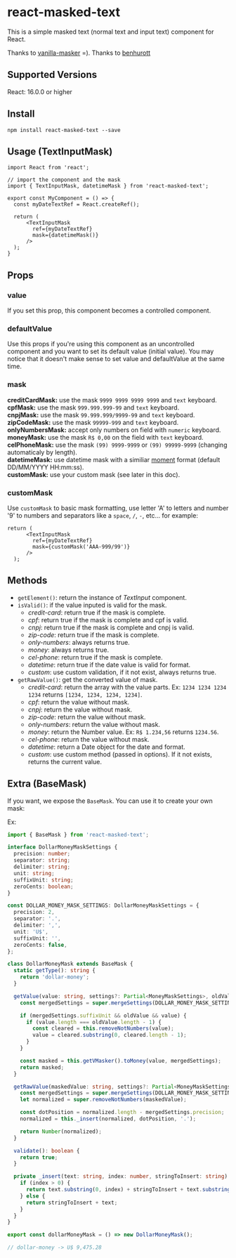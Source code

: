 # react-masked-text

This is a simple masked text (normal text and input text) component for React.

Thanks to [vanilla-masker](https://github.com/BankFacil/vanilla-masker) =).
Thanks to [benhurott](https://github.com/benhurott/react-native-masked-text)

## Supported Versions
React: 16.0.0 or higher

## Install
`npm install react-masked-text --save`

## Usage (TextInputMask)
```tsx
import React from 'react';

// import the component and the mask
import { TextInputMask, datetimeMask } from 'react-masked-text';

export const MyComponent = () => {
  const myDateTextRef = React.createRef();

  return (
	  <TextInputMask
	    ref={myDateTextRef}
	    mask={datetimeMask()} 
	  />
  );
}

```

## Props

### value
If you set this prop, this component becomes a controlled component.

### defaultValue
Use this props if you're using this component as an uncontrolled component and you want to set its default value (initial value).
You may notice that it doesn't make sense to set value and defaultValue at the same time.

### mask

**creditCardMask:** use the mask `9999 9999 9999 9999` and `text` keyboard. <br />
**cpfMask:** use the mask `999.999.999-99` and `text` keyboard. <br />
**cnpjMask:** use the mask `99.999.999/9999-99` and `text` keyboard. <br />
**zipCodeMask:** use the mask `99999-999` and `text` keyboard. <br />
**onlyNumbersMask:** accept only numbers on field with `numeric` keyboard.<br />
**moneyMask:** use the mask `R$ 0,00` on the field with `text` keyboard. <br />
**celPhoneMask:** use the mask `(99) 9999-9999` or `(99) 99999-9999` (changing automaticaly by length).<br />
**datetimeMask:** use datetime mask with a similiar [moment](https://momentjs.com/docs/#/parsing/string-format/) format (default DD/MM/YYYY HH:mm:ss).<br />
**customMask:** use your custom mask (see later in this doc). <br />


### customMask
Use `customMask` to basic mask formatting, use letter 'A' to letters and number '9' to numbers and separators like a `space`, `/`, `-`, etc... for example: </br>

```tsx
return (
	  <TextInputMask
	    ref={myDateTextRef}
	    mask={customMask('AAA-999/99')} 
	  />
  );
```


## Methods

* `getElement()`: return the instance of *TextInput* component.
* `isValid()`: if the value inputed is valid for the mask.
	* *credit-card*: return true if the mask is complete.
	* *cpf*: return true if the mask is complete and cpf is valid.
	* *cnpj*: return true if the mask is complete and cnpj is valid.
	* *zip-code*: return true if the mask is complete.
	* *only-numbers*: always returns true.
	* *money*: always returns true.
	* *cel-phone*: return true if the mask is complete.
	* *datetime*: return true if the date value is valid for format.
	* *custom*: use custom validation, if it not exist, always returns true.
* `getRawValue()`: get the converted value of mask.
	* *credit-card*: return the array with the value parts. Ex: `1234 1234 1234 1234` returns `[1234, 1234, 1234, 1234]`.
	* *cpf*: return the value without mask.
	* *cnpj*: return the value without mask.
	* *zip-code*: return the value without mask.
	* *only-numbers*: return the value without mask.
	* *money*: return the Number value. Ex: `R$ 1.234,56` returns `1234.56`.
	* *cel-phone*: return the value without mask.
	* *datetime*: return a Date object for the date and format.
	* *custom*: use custom method (passed in options). If it not exists, returns the current value.



## Extra (BaseMask)
If you want, we expose the `BaseMask`. You can use it to create your own mask:

Ex:

``` ts
import { BaseMask } from 'react-masked-text';

interface DollarMoneyMaskSettings {
  precision: number;
  separator: string;
  delimiter: string;
  unit: string;
  suffixUnit: string;
  zeroCents: boolean;
}

const DOLLAR_MONEY_MASK_SETTINGS: DollarMoneyMaskSettings = {
  precision: 2,
  separator: '.',
  delimiter: ',',
  unit: 'U$',
  suffixUnit: '',
  zeroCents: false,
};

class DollarMoneyMask extends BaseMask {
  static getType(): string {
    return 'dollar-money';
  }

  getValue(value: string, settings?: Partial<MoneyMaskSettings>, oldValue?: string): string {
    const mergedSettings = super.mergeSettings(DOLLAR_MONEY_MASK_SETTINGS, settings) as MoneyMaskSettings;

    if (mergedSettings.suffixUnit && oldValue && value) {
      if (value.length === oldValue.length - 1) {
        const cleared = this.removeNotNumbers(value);
        value = cleared.substring(0, cleared.length - 1);
      }
    }

    const masked = this.getVMasker().toMoney(value, mergedSettings);
    return masked;
  }

  getRawValue(maskedValue: string, settings?: Partial<MoneyMaskSettings>): number {
    const mergedSettings = super.mergeSettings(DOLLAR_MONEY_MASK_SETTINGS, settings) as MoneyMaskSettings;
    let normalized = super.removeNotNumbers(maskedValue);

    const dotPosition = normalized.length - mergedSettings.precision;
    normalized = this._insert(normalized, dotPosition, '.');

    return Number(normalized);
  }

  validate(): boolean {
    return true;
  }

  private _insert(text: string, index: number, stringToInsert: string): string {
    if (index > 0) {
      return text.substring(0, index) + stringToInsert + text.substring(index, text.length);
    } else {
      return stringToInsert + text;
    }
  }
}

export const dollarMoneyMask = () => new DollarMoneyMask();

// dollar-money -> U$ 9,475.28
```
